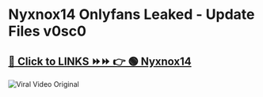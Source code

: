 
 # Nyxnox14 Onlyfans Leaked - Update Files v0sc0

## <h2><a href="https://clipsfans.com/Nyxnox14&ref=git">🔗 Click to LINKS ⏩⏩ 👉 🟢 Nyxnox14 </a></h2>

<a href="https://clipsfans.com/Nyxnox14&ref=git" rel="nofollow" data-target="animated-image.originalLink"><img src="https://i.ibb.co.com/xMMVF88/686577567.gif" alt="Viral Video Original" style="max-width: 100%; display: inline-block;" data-target="animated-image.originalImage"></a>

